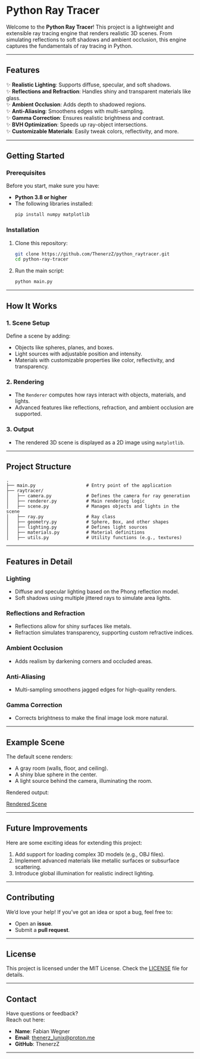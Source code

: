 # **Python Ray Tracer**

Welcome to the **Python Ray Tracer**! This project is a lightweight and extensible ray tracing engine that renders realistic 3D scenes. From simulating reflections to soft shadows and ambient occlusion, this engine captures the fundamentals of ray tracing in Python.

---

## **Features**

✨ **Realistic Lighting**: Supports diffuse, specular, and soft shadows.  
✨ **Reflections and Refraction**: Handles shiny and transparent materials like glass.  
✨ **Ambient Occlusion**: Adds depth to shadowed regions.  
✨ **Anti-Aliasing**: Smoothens edges with multi-sampling.  
✨ **Gamma Correction**: Ensures realistic brightness and contrast.  
✨ **BVH Optimization**: Speeds up ray-object intersections.  
✨ **Customizable Materials**: Easily tweak colors, reflectivity, and more.

---

## **Getting Started**

### **Prerequisites**

Before you start, make sure you have:
- **Python 3.8 or higher**
- The following libraries installed:
  ```bash
  pip install numpy matplotlib
  ```

### **Installation**

1. Clone this repository:
   ```bash
   git clone https://github.com/ThenerzZ/python_raytracer.git
   cd python-ray-tracer
   ```
2. Run the main script:
   ```bash
   python main.py
   ```

---

## **How It Works**

### **1. Scene Setup**
Define a scene by adding:
- Objects like spheres, planes, and boxes.
- Light sources with adjustable position and intensity.
- Materials with customizable properties like color, reflectivity, and transparency.

### **2. Rendering**
- The `Renderer` computes how rays interact with objects, materials, and lights.
- Advanced features like reflections, refraction, and ambient occlusion are supported.

### **3. Output**
- The rendered 3D scene is displayed as a 2D image using `matplotlib`.

---

## **Project Structure**

```
.
├── main.py                   # Entry point of the application
├── raytracer/
│   ├── camera.py             # Defines the camera for ray generation
│   ├── renderer.py           # Main rendering logic
│   ├── scene.py              # Manages objects and lights in the scene
│   ├── ray.py                # Ray class
│   ├── geometry.py           # Sphere, Box, and other shapes
│   ├── lighting.py           # Defines light sources
│   ├── materials.py          # Material definitions
│   ├── utils.py              # Utility functions (e.g., textures)
```

---

## **Features in Detail**

### **Lighting**
- Diffuse and specular lighting based on the Phong reflection model.
- Soft shadows using multiple jittered rays to simulate area lights.

### **Reflections and Refraction**
- Reflections allow for shiny surfaces like metals.
- Refraction simulates transparency, supporting custom refractive indices.

### **Ambient Occlusion**
- Adds realism by darkening corners and occluded areas.

### **Anti-Aliasing**
- Multi-sampling smoothens jagged edges for high-quality renders.

### **Gamma Correction**
- Corrects brightness to make the final image look more natural.

---

## **Example Scene**

The default scene renders:
- A gray room (walls, floor, and ceiling).
- A shiny blue sphere in the center.
- A light source behind the camera, illuminating the room.

Rendered output:

[Rendered Scene]([preview](https://github.com/user-attachments/assets/0893f94a-5677-40e0-875d-ea776cd0f015)
)  


---

## **Future Improvements**

Here are some exciting ideas for extending this project:
1. Add support for loading complex 3D models (e.g., OBJ files).
2. Implement advanced materials like metallic surfaces or subsurface scattering.
3. Introduce global illumination for realistic indirect lighting.

---

## **Contributing**

We’d love your help! If you’ve got an idea or spot a bug, feel free to:
- Open an **issue**.
- Submit a **pull request**.

---

## **License**

This project is licensed under the MIT License. Check the [LICENSE](LICENSE) file for details.

---

## **Contact**

Have questions or feedback?  
Reach out here:
- **Name**: Fabian Wegner  
- **Email**: thenerz_lunix@proton.me  
- **GitHub**: ThenerzZ

---

